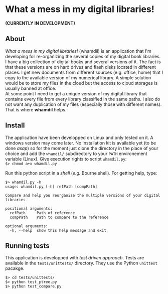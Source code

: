 # What a mess in my digital libraries!

**(CURRENTLY IN DEVELOPMENT)**

## About
*What a mess in my digital libraries!* (whamdil) is an application that I'm developing for re-organizing the several copies of my digital book libraries.  
I have a big collection of digital books and several versions of it. The fact is that these versions are on hard drives and flash disks located in different places. I get new documents from different sources (e.g. office, home) that I copy to the available version of my numerical library. A simple solution would be to store my files in the cloud but the access to cloud storages is usually banned at office.  
At some point I need to get a unique version of my digital library that contains every file from every library classified in the same paths. I also do not want any duplication of my files (especially those with different names). That is where **whamdil** helps.

## Install
The application have been developped on Linux and only tested on it. A windows version may come later. No installation kit is available yet (to be done *asap*) so for the moment just clone the directory in the place of your choice and add the `whamdil/` subdirectory to your `PATH` environement variable (Linux). Give execution rights to script `whamdil.py`:  
`$> chmod a+x whamdil.py`  

Run this python script in a *shell* (*e.g.* Bourne shell). For getting help, type:
```
$> whamdil.py -h
usage: whamdil.py [-h] refPath [compPath]

Compare and help you reorganize the multiple versions of your digital
libraries

positional arguments:
  refPath     Path of reference
  compPath    Path to compare to the reference

optional arguments:
  -h, --help  show this help message and exit
```

## Running tests
This application is developped with *test driven approach*. Tests are available in the `tests/unittests/` directory. They use the Python `unittest` pacakge.
```
$> cd tests/unittests/
$> python test_ptree.py
$> python test_compare.py
```
